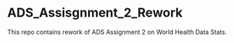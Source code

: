 # ADS_Assisgnment_2_Rework
This repo contains rework of ADS Assignment 2 on World Health Data Stats.
